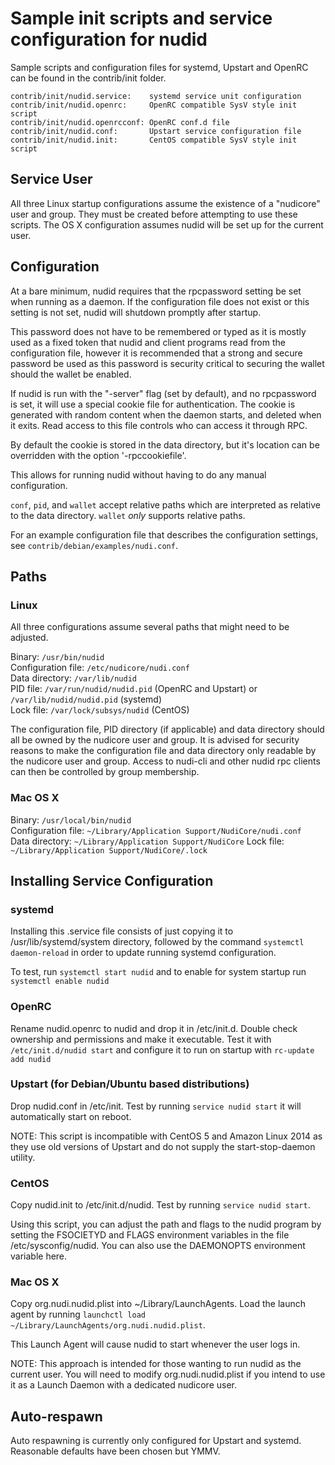 Sample init scripts and service configuration for nudid
==========================================================

Sample scripts and configuration files for systemd, Upstart and OpenRC
can be found in the contrib/init folder.

    contrib/init/nudid.service:    systemd service unit configuration
    contrib/init/nudid.openrc:     OpenRC compatible SysV style init script
    contrib/init/nudid.openrcconf: OpenRC conf.d file
    contrib/init/nudid.conf:       Upstart service configuration file
    contrib/init/nudid.init:       CentOS compatible SysV style init script

Service User
---------------------------------

All three Linux startup configurations assume the existence of a "nudicore" user
and group.  They must be created before attempting to use these scripts.
The OS X configuration assumes nudid will be set up for the current user.

Configuration
---------------------------------

At a bare minimum, nudid requires that the rpcpassword setting be set
when running as a daemon.  If the configuration file does not exist or this
setting is not set, nudid will shutdown promptly after startup.

This password does not have to be remembered or typed as it is mostly used
as a fixed token that nudid and client programs read from the configuration
file, however it is recommended that a strong and secure password be used
as this password is security critical to securing the wallet should the
wallet be enabled.

If nudid is run with the "-server" flag (set by default), and no rpcpassword is set,
it will use a special cookie file for authentication. The cookie is generated with random
content when the daemon starts, and deleted when it exits. Read access to this file
controls who can access it through RPC.

By default the cookie is stored in the data directory, but it's location can be overridden
with the option '-rpccookiefile'.

This allows for running nudid without having to do any manual configuration.

`conf`, `pid`, and `wallet` accept relative paths which are interpreted as
relative to the data directory. `wallet` *only* supports relative paths.

For an example configuration file that describes the configuration settings,
see `contrib/debian/examples/nudi.conf`.

Paths
---------------------------------

### Linux

All three configurations assume several paths that might need to be adjusted.

Binary:              `/usr/bin/nudid`  
Configuration file:  `/etc/nudicore/nudi.conf`  
Data directory:      `/var/lib/nudid`  
PID file:            `/var/run/nudid/nudid.pid` (OpenRC and Upstart) or `/var/lib/nudid/nudid.pid` (systemd)  
Lock file:           `/var/lock/subsys/nudid` (CentOS)  

The configuration file, PID directory (if applicable) and data directory
should all be owned by the nudicore user and group.  It is advised for security
reasons to make the configuration file and data directory only readable by the
nudicore user and group.  Access to nudi-cli and other nudid rpc clients
can then be controlled by group membership.

### Mac OS X

Binary:              `/usr/local/bin/nudid`  
Configuration file:  `~/Library/Application Support/NudiCore/nudi.conf`  
Data directory:      `~/Library/Application Support/NudiCore`
Lock file:           `~/Library/Application Support/NudiCore/.lock`

Installing Service Configuration
-----------------------------------

### systemd

Installing this .service file consists of just copying it to
/usr/lib/systemd/system directory, followed by the command
`systemctl daemon-reload` in order to update running systemd configuration.

To test, run `systemctl start nudid` and to enable for system startup run
`systemctl enable nudid`

### OpenRC

Rename nudid.openrc to nudid and drop it in /etc/init.d.  Double
check ownership and permissions and make it executable.  Test it with
`/etc/init.d/nudid start` and configure it to run on startup with
`rc-update add nudid`

### Upstart (for Debian/Ubuntu based distributions)

Drop nudid.conf in /etc/init.  Test by running `service nudid start`
it will automatically start on reboot.

NOTE: This script is incompatible with CentOS 5 and Amazon Linux 2014 as they
use old versions of Upstart and do not supply the start-stop-daemon utility.

### CentOS

Copy nudid.init to /etc/init.d/nudid. Test by running `service nudid start`.

Using this script, you can adjust the path and flags to the nudid program by
setting the FSOCIETYD and FLAGS environment variables in the file
/etc/sysconfig/nudid. You can also use the DAEMONOPTS environment variable here.

### Mac OS X

Copy org.nudi.nudid.plist into ~/Library/LaunchAgents. Load the launch agent by
running `launchctl load ~/Library/LaunchAgents/org.nudi.nudid.plist`.

This Launch Agent will cause nudid to start whenever the user logs in.

NOTE: This approach is intended for those wanting to run nudid as the current user.
You will need to modify org.nudi.nudid.plist if you intend to use it as a
Launch Daemon with a dedicated nudicore user.

Auto-respawn
-----------------------------------

Auto respawning is currently only configured for Upstart and systemd.
Reasonable defaults have been chosen but YMMV.
